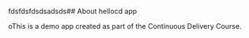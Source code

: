 fdsfdsfdsdsadsds## About hellocd app 

oThis is a demo app created as part of the Continuous Delivery Course. 


